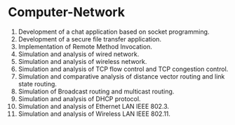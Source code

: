 # Computer-Network

1. Development of a chat application based on socket programming.
2. Development of a secure file transfer application.
3. Implementation of Remote Method Invocation.
4. Simulation and analysis of wired network.
5. Simulation and analysis of wireless network.
6. Simulation and analysis of TCP flow control and TCP congestion control.
7. Simulation and comparative analysis of distance vector routing and link state routing.
8. Simulation of Broadcast routing and multicast routing.
9. Simulation and analysis of DHCP protocol.
10. Simulation and analysis of Ethernet LAN IEEE 802.3.
11. Simulation and analysis of Wireless LAN IEEE 802.11.
